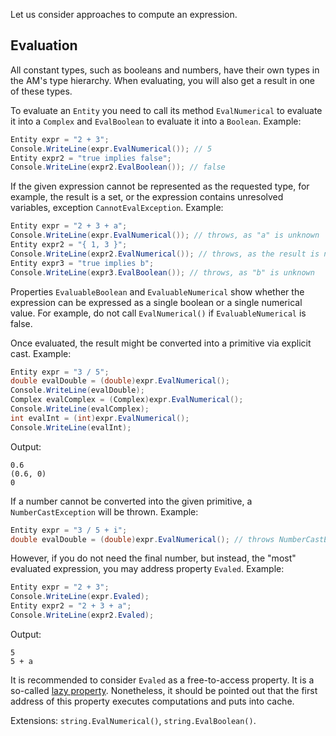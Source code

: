 Let us consider approaches to compute an expression.

<h2>Evaluation</h2>

All constant types, such as booleans and numbers, have their own types
in the AM's type hierarchy. When evaluating, you will also get a result 
in one of these types.

To evaluate an `Entity` you need to call its method `EvalNumerical` to
evaluate it into a `Complex` and `EvalBoolean` to evaluate it into a `Boolean`.
Example:
```cs
Entity expr = "2 + 3";
Console.WriteLine(expr.EvalNumerical()); // 5
Entity expr2 = "true implies false";
Console.WriteLine(expr2.EvalBoolean()); // false
```

If the given expression cannot be represented as the requested type, for example,
the result is a set, or the expression contains unresolved variables, exception
`CannotEvalException`. Example:
```cs
Entity expr = "2 + 3 + a";
Console.WriteLine(expr.EvalNumerical()); // throws, as "a" is unknown
Entity expr2 = "{ 1, 3 }";
Console.WriteLine(expr2.EvalNumerical()); // throws, as the result is not a number
Entity expr3 = "true implies b";
Console.WriteLine(expr3.EvalBoolean()); // throws, as "b" is unknown
```

Properties `EvaluableBoolean` and `EvaluableNumerical` show whether the expression
can be expressed as a single boolean or a single numerical value. For example,
do not call `EvalNumerical()` if `EvaluableNumerical` is false.

Once evaluated, the result might be converted into a primitive via explicit cast.
Example:
```cs
Entity expr = "3 / 5";
double evalDouble = (double)expr.EvalNumerical();
Console.WriteLine(evalDouble);
Complex evalComplex = (Complex)expr.EvalNumerical();
Console.WriteLine(evalComplex);
int evalInt = (int)expr.EvalNumerical();
Console.WriteLine(evalInt);
```
Output:
```
0.6
(0.6, 0)
0
```
If a number cannot be converted into the given primitive, a `NumberCastException`
will be thrown. Example:
```cs
Entity expr = "3 / 5 + i";
double evalDouble = (double)expr.EvalNumerical(); // throws NumberCastException
```

However, if you do not need the final number, but instead, the "most" evaluated
expression, you may address property `Evaled`. Example:
```cs
Entity expr = "2 + 3";
Console.WriteLine(expr.Evaled);
Entity expr2 = "2 + 3 + a";
Console.WriteLine(expr2.Evaled);
```
Output:
```
5
5 + a
```

It is recommended to consider `Evaled` as a free-to-access property. It is
a so-called <a href="https://habr.com/en/post/545936/">lazy property</a>.
Nonetheless, it should be pointed out that the first address of this property
executes computations and puts into cache.

Extensions: `string.EvalNumerical()`, `string.EvalBoolean()`.
